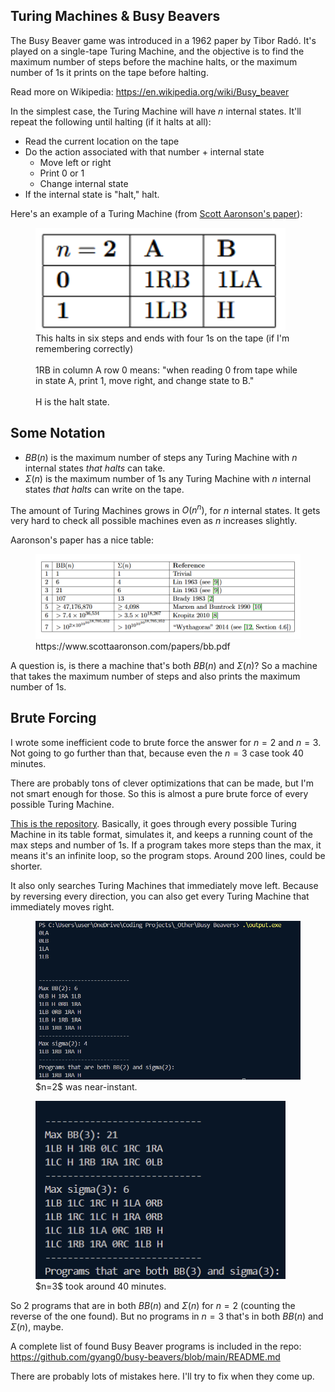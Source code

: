 ## Turing Machines & Busy Beavers
The Busy Beaver game was introduced in a 1962 paper by Tibor Radó. It's played on a single-tape Turing Machine, and the objective is to find the maximum number of steps before the machine halts, or the maximum number of 1s it prints on the tape before halting.

Read more on Wikipedia: <a href="https://en.wikipedia.org/wiki/Busy_beaver" target="_blank">https://en.wikipedia.org/wiki/Busy_beaver</a>

In the simplest case, the Turing Machine will have $n$ internal states. It'll repeat the following until halting (if it halts at all):
- Read the current location on the tape
- Do the action associated with that number + internal state
    - Move left or right
    - Print 0 or 1
    - Change internal state
- If the internal state is "halt," halt.


Here's an example of a Turing Machine (from <a href="https://www.scottaaronson.com/papers/bb.pdf" target="_blank">Scott Aaronson's paper</a>):
<figure>
    <img style="width:400px" src="/images/activity/20250924_busy_beavers_1.png">
    <figcaption>This halts in six steps and ends with four 1s on the tape (if I'm remembering correctly)<br><br>1RB in column A row 0 means: "when reading 0 from tape while in state A, print 1, move right, and change state to B."<br><br>H is the halt state.</figcaption>
</figure>

## Some Notation
- $BB(n)$ is the maximum number of steps any Turing Machine with $n$ internal states _that halts_ can take.
- $Σ(n)$ is the maximum number of 1s any Turing Machine with $n$ internal states _that halts_ can write on the tape.

The amount of Turing Machines grows in $O(n^n)$, for $n$ internal states. It gets very hard to check all possible machines even as $n$ increases slightly.

Aaronson's paper has a nice table:
<figure>
    <img style="width:600px" src="/images/activity/20250924_busy_beavers_2.png">
    <figcaption>https://www.scottaaronson.com/papers/bb.pdf</figcaption>
</figure>

A question is, is there a machine that's both $BB(n)$ and $Σ(n)$? So a machine that takes the maximum number of steps and also prints the maximum number of 1s.

## Brute Forcing
I wrote some inefficient code to brute force the answer for $n=2$ and $n=3$. Not going to go further than that, because even the $n=3$ case took 40 minutes.

There are probably tons of clever optimizations that can be made, but I'm not smart enough for those. So this is almost a pure brute force of every possible Turing Machine.

<a href="https://github.com/gyang0/busy-beavers/blob/main/main.cpp" target="_blank">This is the repository</a>. Basically, it goes through every possible Turing Machine in its table format, simulates it, and keeps a running count of the max steps and number of 1s. If a program takes more steps than the max, it means it's an infinite loop, so the program stops. Around 200 lines, could be shorter.

It also only searches Turing Machines that immediately move left. Because by reversing every direction, you can also get every Turing Machine that immediately moves right.


<figure>
    <img style="width:600px" src="https://raw.githubusercontent.com/gyang0/busy-beavers/refs/heads/main/n2_beavers.png">
    <figcaption>$n=2$ was near-instant.</figcaption>
</figure>

<figure>
    <img style="width:400px" src="https://raw.githubusercontent.com/gyang0/busy-beavers/refs/heads/main/n3_beavers.png">
    <figcaption>$n=3$ took around 40 minutes.</figcaption>
</figure>

So 2 programs that are in both $BB(n)$ and $Σ(n)$ for $n=2$ (counting the reverse of the one found). But no programs in $n=3$ that's in both $BB(n)$ and $Σ(n)$, maybe.

A complete list of found Busy Beaver programs is included in the repo: https://github.com/gyang0/busy-beavers/blob/main/README.md

There are probably lots of mistakes here. I'll try to fix when they come up.